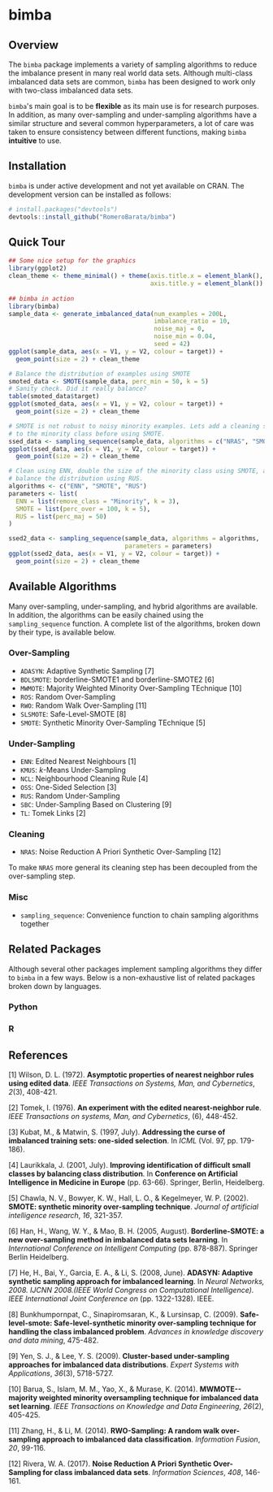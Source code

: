 # bimba
## Overview
The `bimba` package implements a variety of sampling algorithms to reduce the imbalance present in many real world data sets. Although multi-class imbalanced data sets are common, `bimba` has been designed to work only with two-class imbalanced data sets.

`bimba`'s main goal is to be **flexible** as its main use is for research purposes. In addition, as many over-sampling and under-sampling algorithms have a similar structure and several common hyperparameters, a lot of care was taken to ensure consistency between different functions, making `bimba` **intuitive** to use.

## Installation
`bimba` is under active development and not yet available on CRAN. The 
development version can be installed as follows:

```r
# install.packages("devtools")
devtools::install_github("RomeroBarata/bimba")
```

## Quick Tour

```r
## Some nice setup for the graphics
library(ggplot2)
clean_theme <- theme_minimal() + theme(axis.title.x = element_blank(),
                                       axis.title.y = element_blank())
                                       
## bimba in action
library(bimba)
sample_data <- generate_imbalanced_data(num_examples = 200L,
                                        imbalance_ratio = 10,
                                        noise_maj = 0,
                                        noise_min = 0.04,
                                        seed = 42)
ggplot(sample_data, aes(x = V1, y = V2, colour = target)) + 
  geom_point(size = 2) + clean_theme

# Balance the distribution of examples using SMOTE
smoted_data <- SMOTE(sample_data, perc_min = 50, k = 5)
# Sanity check. Did it really balance?
table(smoted_data$target)
ggplot(smoted_data, aes(x = V1, y = V2, colour = target)) + 
  geom_point(size = 2) + clean_theme

# SMOTE is not robust to noisy minority examples. Lets add a cleaning step 
# to the minority class before using SMOTE.
ssed_data <- sampling_sequence(sample_data, algorithms = c("NRAS", "SMOTE"))
ggplot(ssed_data, aes(x = V1, y = V2, colour = target)) + 
  geom_point(size = 2) + clean_theme

# Clean using ENN, double the size of the minority class using SMOTE, and 
# balance the distribution using RUS.
algorithms <- c("ENN", "SMOTE", "RUS")
parameters <- list(
  ENN = list(remove_class = "Minority", k = 3),
  SMOTE = list(perc_over = 100, k = 5),
  RUS = list(perc_maj = 50)
)

ssed2_data <- sampling_sequence(sample_data, algorithms = algorithms, 
                                parameters = parameters)
ggplot(ssed2_data, aes(x = V1, y = V2, colour = target)) + 
  geom_point(size = 2) + clean_theme
```

## Available Algorithms
Many over-sampling, under-sampling, and hybrid algorithms are available. In addition, the algorithms can be easily chained using the `sampling_sequence` function. A complete list of the algorithms, broken down by their type, is available below.

### Over-Sampling
- `ADASYN`: Adaptive Synthetic Sampling [7]
- `BDLSMOTE`: borderline-SMOTE1 and borderline-SMOTE2 [6]
- `MWMOTE`: Majority Weighted Minority Over-Sampling TEchnique [10]
- `ROS`: Random Over-Sampling
- `RWO`: Random Walk Over-Sampling [11]
- `SLSMOTE`: Safe-Level-SMOTE [8]
- `SMOTE`: Synthetic Minority Over-Sampling TEchnique [5]

### Under-Sampling
- `ENN`: Edited Nearest Neighbours [1]
- `KMUS`: _k_-Means Under-Sampling
- `NCL`: Neighbourhood Cleaning Rule [4]
- `OSS`: One-Sided Selection [3]
- `RUS`: Random Under-Sampling
- `SBC`: Under-Sampling Based on Clustering [9]
- `TL`: Tomek Links [2]

### Cleaning
- `NRAS`: Noise Reduction A Priori Synthetic Over-Sampling [12]

To make `NRAS` more general its cleaning step has been decoupled from the over-sampling step.

### Misc
- `sampling_sequence`: Convenience function to chain sampling algorithms 
together

## Related Packages
Although several other packages implement sampling algorithms they differ to `bimba` in a few ways. Below is a non-exhaustive list of related packages 
broken down by languages.

### Python

### R

## References
[1] Wilson, D. L. (1972). **Asymptotic properties of nearest neighbor rules 
using edited data**. _IEEE Transactions on Systems, Man, and Cybernetics_, 
_2_(3), 408-421.

[2] Tomek, I. (1976). **An experiment with the edited nearest-neighbor rule**. 
_IEEE Transactions on systems, Man, and Cybernetics_, (6), 448-452.

[3] Kubat, M., & Matwin, S. (1997, July). **Addressing the curse of imbalanced training sets: one-sided selection**. In _ICML_ (Vol. 97, pp. 179-186).

[4] Laurikkala, J. (2001, July). **Improving identification of difficult small classes by balancing class distribution**. In __Conference on Artificial Intelligence in Medicine in Europe__ (pp. 63-66). Springer, Berlin, Heidelberg.

[5] Chawla, N. V., Bowyer, K. W., Hall, L. O., & Kegelmeyer, W. P. (2002). 
**SMOTE: synthetic minority over-sampling technique**. _Journal of artificial intelligence research_, _16_, 321-357.

[6] Han, H., Wang, W. Y., & Mao, B. H. (2005, August). **Borderline-SMOTE: a 
new over-sampling method in imbalanced data sets learning**. In _International Conference on Intelligent Computing_ (pp. 878-887). Springer Berlin Heidelberg.

[7] He, H., Bai, Y., Garcia, E. A., & Li, S. (2008, June). **ADASYN: Adaptive synthetic sampling approach for imbalanced learning**. In _Neural Networks, 
2008. IJCNN 2008.(IEEE World Congress on Computational Intelligence). IEEE International Joint Conference on_ (pp. 1322-1328). IEEE.

[8] Bunkhumpornpat, C., Sinapiromsaran, K., & Lursinsap, C. (2009). **Safe-level-smote: Safe-level-synthetic minority over-sampling technique for handling the class imbalanced problem**. _Advances in knowledge discovery and data mining_, 475-482.

[9] Yen, S. J., & Lee, Y. S. (2009). **Cluster-based under-sampling approaches for imbalanced data distributions**. _Expert Systems with Applications_, 
_36_(3), 5718-5727.

[10] Barua, S., Islam, M. M., Yao, X., & Murase, K. (2014). **MWMOTE--majority 
weighted minority oversampling technique for imbalanced data set learning**. 
_IEEE Transactions on Knowledge and Data Engineering_, _26_(2), 405-425.

[11] Zhang, H., & Li, M. (2014). **RWO-Sampling: A random walk over-sampling approach to imbalanced data classification**. _Information Fusion_, _20_, 
99-116.

[12] Rivera, W. A. (2017). **Noise Reduction A Priori Synthetic Over-Sampling 
for class imbalanced data sets**. _Information Sciences_, _408_, 146-161.